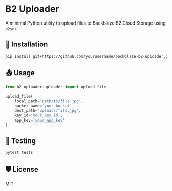 # B2 Uploader

A minimal Python utility to upload files to Backblaze B2 Cloud Storage using `b2sdk`.

## 🚀 Installation

```bash
pip install git+https://github.com/yourusername/backblaze-b2-uploader.git
```

## 📤 Usage

```python
from b2_uploader.uploader import upload_file

upload_file(
    local_path='path/to/file.jpg',
    bucket_name='your-bucket',
    dest_path='uploads/file.jpg',
    key_id='your_key_id',
    app_key='your_app_key'
)
```

## 🧪 Testing

```bash
pytest tests
```

## 🛡 License

MIT